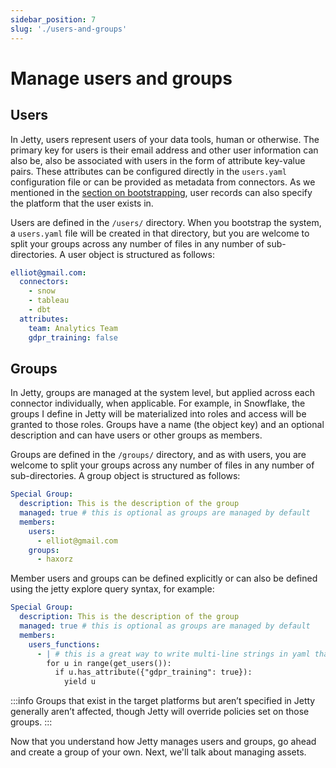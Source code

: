 ```yaml
---
sidebar_position: 7
slug: './users-and-groups'
---
```


# Manage users and groups

## Users

In Jetty, users represent users of your data tools, human or otherwise. The primary key for users is their email address and other user information can also be, also be associated with users in the form of attribute key-value pairs. These attributes can be configured directly in the `users.yaml` configuration file or can be provided as metadata from connectors. As we mentioned in the [section on bootstrapping](./5-bootstrap.md), user records can also specify the platform that the user exists in.

Users are defined in the `/users/` directory. When you bootstrap the system, a `users.yaml` file will be created in that directory, but you are welcome to split your groups across any number of files in any number of sub-directories. A user object is structured as follows:

```yaml
elliot@gmail.com:
  connectors:
    - snow
    - tableau
    - dbt
  attributes:
    team: Analytics Team
    gdpr_training: false
```

## Groups

In Jetty, groups are managed at the system level, but applied across each connector individually, when applicable. For example, in Snowflake, the groups I define in Jetty will be materialized into roles and access will be granted to those roles. Groups have a name (the object key) and an optional description and can have users or other groups as members.

Groups are defined in the `/groups/` directory, and as with users, you are welcome to split your groups across any number of files in any number of sub-directories. A group object is structured as follows:

```yaml
Special Group:
  description: This is the description of the group
  managed: true # this is optional as groups are managed by default
  members:
    users:
      - elliot@gmail.com
    groups:
      - haxorz
```

Member users and groups can be defined explicitly or can also be defined using the jetty explore query syntax, for example:

```yaml
Special Group:
  description: This is the description of the group
  managed: true # this is optional as groups are managed by default
  members:
    users_functions:
      - | # this is a great way to write multi-line strings in yaml that respect leading whitespace
        for u in range(get_users()):
          if u.has_attribute({"gdpr_training": true}):
            yield u
```

:::info
Groups that exist in the target platforms but aren’t specified in Jetty generally aren’t affected, though Jetty will override policies set on those groups.
:::

Now that you understand how Jetty manages users and groups, go ahead and create a group of your own. Next, we'll talk about managing assets.
